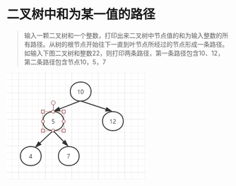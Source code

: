 # 二叉树中和为某一值的路径

> 输入一颗二叉树和一个整数，打印出来二叉树中节点值的和为输入整数的所有路径。从树的根节点开始往下一直到叶节点所经过的节点形成一条路径。
> 如输入下图二叉树和整数22，则打印两条路径，第一条路径包含10、12，第二条路径包含节点10，5，7 

![](../img/8.png)